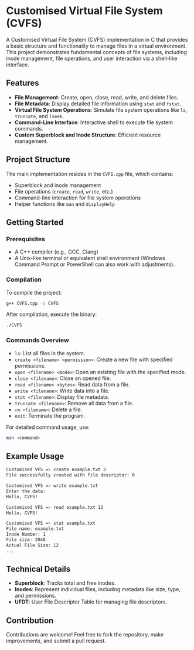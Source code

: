 # Customised Virtual File System (CVFS)

A Customised Virtual File System (CVFS) implementation in C that provides a basic structure and functionality to manage files in a virtual environment. This project demonstrates fundamental concepts of file systems, including inode management, file operations, and user interaction via a shell-like interface.

## Features

- **File Management**: Create, open, close, read, write, and delete files.
- **File Metadata**: Display detailed file information using `stat` and `fstat`.
- **Virtual File System Operations**: Simulate file system operations like `ls`, `truncate`, and `lseek`.
- **Command-Line Interface**: Interactive shell to execute file system commands.
- **Custom Superblock and Inode Structure**: Efficient resource management.

## Project Structure

The main implementation resides in the `CVFS.cpp` file, which contains:
- Superblock and inode management
- File operations (`create`, `read`, `write`, etc.)
- Command-line interaction for file system operations
- Helper functions like `man` and `displayHelp`

## Getting Started

### Prerequisites

- A C++ compiler (e.g., GCC, Clang)
- A Unix-like terminal or equivalent shell environment (Windows Command Prompt or PowerShell can also work with adjustments).

### Compilation

To compile the project:
```bash
g++ CVFS.cpp -o CVFS
```

After compilation, execute the binary:
```bash
./CVFS
```

### Commands Overview

- `ls`: List all files in the system.
- `create <filename> <permission>`: Create a new file with specified permissions.
- `open <filename> <mode>`: Open an existing file with the specified mode.
- `close <filename>`: Close an opened file.
- `read <filename> <bytes>`: Read data from a file.
- `write <filename>`: Write data into a file.
- `stat <filename>`: Display file metadata.
- `truncate <filename>`: Remove all data from a file.
- `rm <filename>`: Delete a file.
- `exit`: Terminate the program.

For detailed command usage, use:
```bash
man <command>
```

## Example Usage

```bash
Customised VFS => create example.txt 3
File successfully created with file descriptor: 0

Customised VFS => write example.txt
Enter the data:
Hello, CVFS!

Customised VFS => read example.txt 12
Hello, CVFS!

Customised VFS => stat example.txt
File name: example.txt
Inode Number: 1
File size: 2048
Actual File Size: 12
...
```

## Technical Details

- **Superblock**: Tracks total and free inodes.
- **Inodes**: Represent individual files, including metadata like size, type, and permissions.
- **UFDT**: User File Descriptor Table for managing file descriptors.

## Contribution

Contributions are welcome! Feel free to fork the repository, make improvements, and submit a pull request.


